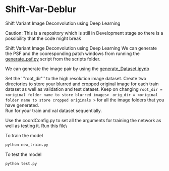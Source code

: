 # Shift-Var-Deblur

Shift Variant Image Deconvolution using Deep Learning

Caution: This is a repository which is still in Development stage so there is a possibility that the code might break 

Shift Variant Image Deconvolution using Deep Learning We can generate the PSF and the cooresponding patch windows from running the 
[generate_psf.py](scripts/generate_psf.py) script from the scripts folder. 

We can generate the image pair by using the [generate_Dataset.ipynb](generate_Dataset.ipynb) 

Set the '''root_dir''' to the high resolution image dataset. Create two directories to store your blurred and cropped original image for each train dataset as well as validation and test dataset. Keep on changing ```root_dir = <original folder name to store blurred images> ``` 
```orig_dir = <original folder name to store cropped originals >``` for all the image folders that you have generated.\
Run for your train and val dataset sequentially.

Use the coordConfig.py to set all the arguments for training the network as well as testing it. Run this file\

To train the model
```py
python new_train.py
```
To test the model
```py
python test.py
```
